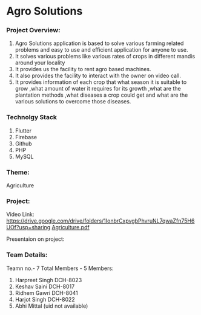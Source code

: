 # Agro Solutions
### Project Overview:
1. Agro Solutions application is based to solve various farming related problems and easy to use and efficient application for anyone to use. <br/>
2. It solves various problems like various rates of crops in different mandis around your locality<br/>
3. It provides us the facility to rent agro based machines. <br/>
4. It also provides the facility to interact with the owner on video call. <br/>
5. It provides information of each crop that what season it is suitable to grow ,what amount of water it requires for its growth ,what are the plantation methods ,what diseases a crop could get and what are the various solutions to overcome those diseases. <br/>

### Technolgy Stack
1. Flutter 
2. Firebase 
3. Github 
4. PHP 
5. MySQL 

### Theme:
Agriculture

### Project:
Video Link: https://drive.google.com/drive/folders/1IonbrCxpvgbPhvruNL7qwaZfn75H6UOf?usp=sharing
[Agriculture.pdf](https://github.com/abhimittal17/agriculture/files/9484225/Agriculture.pdf)



Presentaion on project:
### Team Details:
Teamn no.- 7
Total Members - 5
Members:
1. Harpreet Singh DCH-8023
2. Keshav Saini DCH-8017
3. Ridhem Gawri DCH-8041
4. Harjot Singh DCH-8022
5. Abhi Mittal (uid not available)

